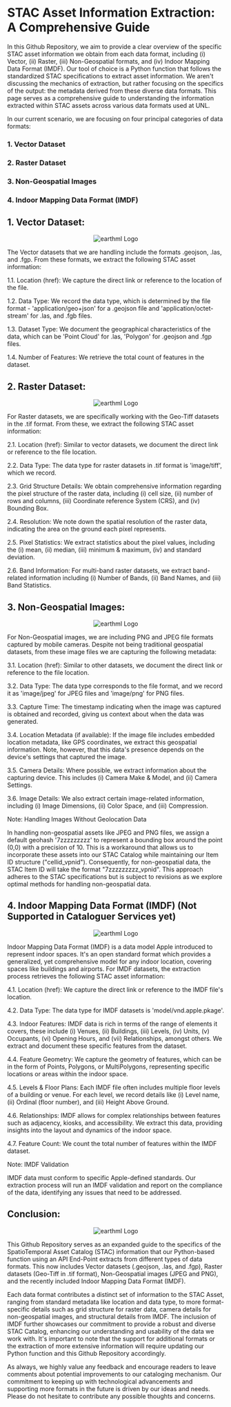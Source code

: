# STAC Asset Information Extraction: A Comprehensive Guide

In this Github Repository, we aim to provide a clear overview of the specific STAC asset information we obtain from each data format, including (i) Vector, (ii) Raster, (iii) Non-Geospatial formats, and (iv) Indoor Mapping Data Format (IMDF). Our tool of choice is a Python function that follows the standardized STAC specifications to extract asset information. We aren't discussing the mechanics of extraction, but rather focusing on the specifics of the output: the metadata derived from these diverse data formats. This page serves as a comprehensive guide to understanding the information extracted within STAC assets across various data formats used at UNL. 

In our current scenario, we are focusing on four principal categories of data formats:

### 1. Vector Dataset
### 2. Raster Dataset
### 3. Non-Geospatial Images
### 4. Indoor Mapping Data Format (IMDF)


## 1. Vector Dataset:
<p align="center">
  <img src="https://github.com/akhilchibber/STAC-Cataloguer/blob/main/vector_data.png?raw=true" alt="earthml Logo">
</p>

The Vector datasets that we are handling include the formats  .geojson, .las, and .fgp. From these formats, we extract the following STAC asset information:

1.1. Location (href): We capture the direct link or reference to the location of the file.

1.2. Data Type: We record the data type, which is determined by the file format - 'application/geo+json' for a .geojson file and 'application/octet-stream' for .las, and .fgb files.

1.3. Dataset Type: We document the geographical characteristics of the data, which can be 'Point Cloud' for .las, 'Polygon' for .geojson and .fgp files.

1.4. Number of Features: We retrieve the total count of features in the dataset.


## 2. Raster Dataset:
<p align="center">
  <img src="https://github.com/akhilchibber/STAC-Cataloguer/blob/main/raster_data.png?raw=true" alt="earthml Logo">
</p>
For Raster datasets, we are specifically working with the Geo-Tiff datasets in the .tif format. From these, we extract the following STAC asset information:

2.1. Location (href): Similar to vector datasets, we document the direct link or reference to the file location.

2.2. Data Type: The data type for raster datasets in .tif format is 'image/tiff', which we record.

2.3. Grid Structure Details: We obtain comprehensive information regarding the pixel structure of the raster data, including (i) cell size, (ii) number of rows and columns, (iii) Coordinate reference System (CRS), and (iv) Bounding Box.

2.4. Resolution: We note down the spatial resolution of the raster data, indicating the area on the ground each pixel represents.

2.5. Pixel Statistics: We extract statistics about the pixel values, including the (i) mean, (ii) median, (iii) minimum & maximum, (iv) and standard deviation.

2.6. Band Information: For multi-band raster datasets, we extract band-related information including (i) Number of Bands, (ii) Band Names, and (iii) Band Statistics.


## 3. Non-Geospatial Images:
<p align="center">
  <img src="https://github.com/akhilchibber/STAC-Cataloguer/blob/main/jpeg_png.png?raw=true" alt="earthml Logo">
</p>

For Non-Geospatial images, we are including PNG and JPEG file formats captured by mobile cameras. Despite not being traditional geospatial datasets, from these image files we are capturing the following metadata:

3.1. Location (href): Similar to other datasets, we document the direct link or reference to the file location.

3.2. Data Type: The data type corresponds to the file format, and we record it as 'image/jpeg' for JPEG files and 'image/png' for PNG files.

3.3. Capture Time: The timestamp indicating when the image was captured is obtained and recorded, giving us context about when the data was generated.

3.4. Location Metadata (if available): If the image file includes embedded location metadata, like GPS coordinates, we extract this geospatial information. Note, however, that this data's presence depends on the device's settings that captured the image.

3.5. Camera Details: Where possible, we extract information about the capturing device. This includes (i) Camera Make & Model, and (ii) Camera Settings.

3.6. Image Details: We also extract certain image-related information, including (i) Image Dimensions, (ii) Color Space, and (iii) Compression.

 
Note: Handling Images Without Geolocation Data

In handling non-geospatial assets like JPEG and PNG files, we assign a default geohash '7zzzzzzzzz' to represent a bounding box around the point (0,0) with a precision of 10. This is a workaround that allows us to incorporate these assets into our STAC Catalog while maintaining our Item ID structure ("cellid_vpnid"). Consequently, for non-geospatial data, the STAC Item ID will take the format "7zzzzzzzzz_vpnid". This approach adheres to the STAC specifications but is subject to revisions as we explore optimal methods for handling non-geospatial data.


## 4. Indoor Mapping Data Format (IMDF) (Not Supported in Cataloguer Services yet)
<p align="center">
  <img src="https://github.com/akhilchibber/STAC-Cataloguer/blob/main/imdf.png?raw=true" alt="earthml Logo">
</p>
Indoor Mapping Data Format (IMDF) is a data model Apple introduced to represent indoor spaces. It's an open standard format which provides a generalized, yet comprehensive model for any indoor location, covering spaces like buildings and airports. For IMDF datasets, the extraction process retrieves the following STAC asset information:

4.1. Location (href): We capture the direct link or reference to the IMDF file's location.

4.2. Data Type: The data type for IMDF datasets is 'model/vnd.apple.pkage'.

4.3. Indoor Features: IMDF data is rich in terms of the range of elements it covers, these include (i) Venues, (ii) Buildings, (iii) Levels, (iv) Units, (v) Occupants, (vi) Opening Hours, and (vii) Relationships, amongst others. We extract and document these specific features from the dataset.

4.4. Feature Geometry: We capture the geometry of features, which can be in the form of Points, Polygons, or MultiPolygons, representing specific locations or areas within the indoor space.

4.5. Levels & Floor Plans: Each IMDF file often includes multiple floor levels of a building or venue. For each level, we record details like (i) Level name, (ii) Ordinal (floor number), and (iii) Height Above Ground.

4.6. Relationships: IMDF allows for complex relationships between features such as adjacency, kiosks, and accessibility. We extract this data, providing insights into the layout and dynamics of the indoor space.

4.7. Feature Count: We count the total number of features within the IMDF dataset.

 
Note: IMDF Validation

IMDF data must conform to specific Apple-defined standards. Our extraction process will run an IMDF validation and report on the compliance of the data, identifying any issues that need to be addressed.


## Conclusion:
<p align="center">
  <img src="https://github.com/akhilchibber/STAC-Cataloguer/blob/main/conclusion.jpg?raw=true" alt="earthml Logo">
</p>
This Github Repository serves as an expanded guide to the specifics of the SpatioTemporal Asset Catalog (STAC) information that our Python-based function using an API End-Point extracts from different types of data formats. This now includes Vector datasets (.geojson, .las, and .fgp), Raster datasets (Geo-Tiff in .tif format), Non-Geospatial images (JPEG and PNG), and the recently included Indoor Mapping Data Format (IMDF). <br>  

Each data format contributes a distinct set of information to the STAC Asset, ranging from standard metadata like location and data type, to more format-specific details such as grid structure for raster data, camera details for non-geospatial images, and structural details from IMDF. The inclusion of IMDF further showcases our commitment to provide a robust and diverse STAC Catalog, enhancing our understanding and usability of the data we work with. It's important to note that the support for additional formats or the extraction of more extensive information will require updating our Python function and this Github Repository accordingly.

As always, we highly value any feedback and encourage readers to leave comments about potential improvements to our cataloging mechanism. Our commitment to keeping up with technological advancements and supporting more formats in the future is driven by our ideas and needs. Please do not hesitate to contribute any possible thoughts and concerns.
